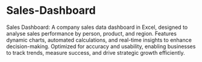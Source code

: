 # Sales-Dashboard

Sales Dashboard: A company sales data dashboard in Excel, designed to analyse sales performance by person, product, and region. Features dynamic charts, automated calculations, and real-time insights to enhance decision-making. Optimized for accuracy and usability, enabling businesses to track trends, measure success, and drive strategic growth efficiently.
